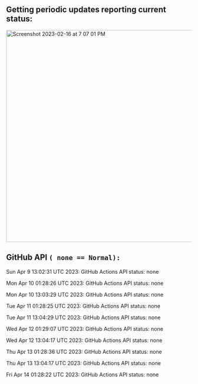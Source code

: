
## Getting periodic updates reporting current status:
<img width="575" alt="Screenshot 2023-02-16 at 7 07 01 PM" src="https://user-images.githubusercontent.com/31228460/219539578-f880fea9-7a9d-4f7d-a7e2-5ce3d90ab466.png">

## GitHub API `( none == Normal):`

Sun Apr  9 13:02:31 UTC 2023: GitHub Actions API status: none

Mon Apr 10 01:28:26 UTC 2023: GitHub Actions API status: none

Mon Apr 10 13:03:29 UTC 2023: GitHub Actions API status: none

Tue Apr 11 01:28:25 UTC 2023: GitHub Actions API status: none

Tue Apr 11 13:04:29 UTC 2023: GitHub Actions API status: none

Wed Apr 12 01:29:07 UTC 2023: GitHub Actions API status: none

Wed Apr 12 13:04:17 UTC 2023: GitHub Actions API status: none

Thu Apr 13 01:28:36 UTC 2023: GitHub Actions API status: none

Thu Apr 13 13:04:17 UTC 2023: GitHub Actions API status: none

Fri Apr 14 01:28:22 UTC 2023: GitHub Actions API status: none
